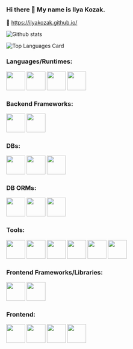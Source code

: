 ### Hi there 👋 My name is Ilya Kozak.

🚀 https://ilyakozak.github.io/

![Github stats](https://github-readme-stats.vercel.app/api?username=IlyaKozak&theme=radical&show_icons=true&count_private=true)

![Top Languages Card](https://github-readme-stats.vercel.app/api/top-langs/?username=IlyaKozak&theme=radical&layout=compact&&hide=html,css,scss,makefile)

<h3>Languages/Runtimes:</h3>
<p>
  <image src="https://github.com/devicons/devicon/blob/master/icons/nodejs/nodejs-original.svg" width="50" />
  <image src="https://github.com/devicons/devicon/blob/master/icons/javascript/javascript-original.svg" width="50" />
  <image src="https://github.com/devicons/devicon/blob/master/icons/typescript/typescript-original.svg" width="50" />
  <image src="https://github.com/devicons/devicon/blob/master/icons/python/python-original.svg" width="50" />
</p>

<h3>Backend Frameworks:</h3>
<p>
  <image src="https://encrypted-tbn0.gstatic.com/images?q=tbn:ANd9GcQprYdebuGjpDHnU5L4QZOI5ZrqyWmHIRjSBdq5ABi5Z_gcdnP_AgRtLEAsdwuokyhCGtU" width="50" />
  <image src="https://github.com/devicons/devicon/blob/master/icons/nestjs/nestjs-plain.svg" width="50" />
</p>

<h3>DBs:</h3>
<p>
  <image src="https://github.com/devicons/devicon/blob/master/icons/mongodb/mongodb-original.svg" width="50" />
  <image src="https://github.com/devicons/devicon/blob/master/icons/postgresql/postgresql-original.svg" width="50" />
  <image src="https://github.com/devicons/devicon/blob/master/icons/mysql/mysql-original.svg" width="50" />
</p>

<h3>DB ORMs:</h3>
<p>
  <image src="https://avatars.githubusercontent.com/u/7552965?s=280&v=4" width="50" />
  <image src="https://avatars.githubusercontent.com/u/20165699?s=200&v=4" width="50" />
  <image src="https://github.com/devicons/devicon/blob/master/icons/sequelize/sequelize-original.svg" width="50" />
</p>

<h3>Tools:</h3>
<p>
  <image src="https://github.com/devicons/devicon/blob/master/icons/git/git-original.svg" width="50" />
  <image src="https://github.com/devicons/devicon/blob/master/icons/docker/docker-original.svg" width="50" />
  <image src="https://github.com/devicons/devicon/blob/master/icons/webpack/webpack-original.svg" width="50" />
  <image src="https://github.com/devicons/devicon/blob/master/icons/vscode/vscode-original.svg" width="50" />
  <image src="https://github.com/devicons/devicon/blob/master/icons/bash/bash-original.svg" width="50" />
  <image src="https://github.com/devicons/devicon/blob/master/icons/confluence/confluence-original.svg" width="50" />
</p>

<h3>Frontend Frameworks/Libraries:</h3>
<p>
  <image src="https://github.com/devicons/devicon/blob/master/icons/angularjs/angularjs-original.svg" width="50" />
  <image src="https://github.com/devicons/devicon/blob/master/icons/react/react-original.svg" width="50" />
</p>

<h3>Frontend:</h3>
<p>
  <image src="https://github.com/devicons/devicon/blob/master/icons/html5/html5-original.svg" width="50" />
  <image src="https://github.com/devicons/devicon/blob/master/icons/css3/css3-original.svg" width="50" />
  <image src="https://github.com/devicons/devicon/blob/master/icons/sass/sass-original.svg" width="50" />
  <image src="https://github.com/devicons/devicon/blob/master/icons/bootstrap/bootstrap-plain.svg" width="50" />
</p>
